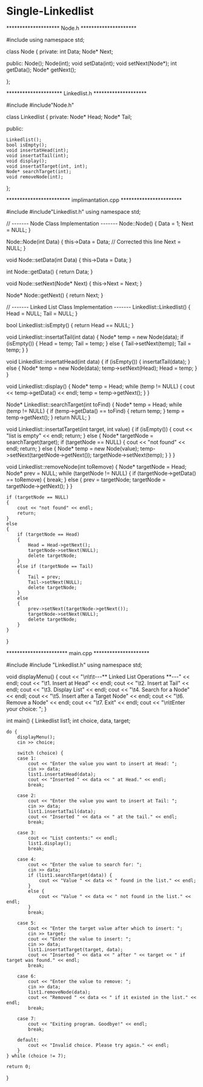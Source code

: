 # Single-Linkedlist

******************** Node.h *********************

#include<iostream>
using namespace std;

class Node {
private:
		int Data;
		Node* Next;

public:
		Node();
	    Node(int);
		void setData(int);
		void setNext(Node*);
		int getData();
		Node* getNext();
	    
};



********************* Linkedlist.h ********************

#include<iostream>
#include"Node.h"

class Linkedlist {
private:
	Node* Head;
	Node* Tail;

public:

	Linkedlist();
	bool isEmpty();
	void insertatHead(int);
	void insertatTail(int);
	void display();
	void insertatTarget(int, int);
	Node* searchTarget(int);
	void removeNode(int);

};



************************ implimantation.cpp ***********************

#include<iostream>
#include"Linkedlist.h"
using namespace std;

// ------- Node Class Implementation -------
Node::Node()
{
    Data = 1;
    Next = NULL;
}

Node::Node(int Data)
{
    this->Data = Data;  // Corrected this line
    Next = NULL;
}

void Node::setData(int Data)
{
    this->Data = Data;
}

int Node::getData()
{
    return Data;
}

void Node::setNext(Node* Next)
{
    this->Next = Next;
}

Node* Node::getNext()
{
    return Next;
}

// ------- Linked List Class Implementation -------
Linkedlist::Linkedlist()
{
    Head = NULL;
    Tail = NULL;
}

bool Linkedlist::isEmpty()
{
    return Head == NULL;
}

void Linkedlist::insertatTail(int data)
{
    Node* temp = new Node(data);
    if (isEmpty())
    {
        Head = temp;
        Tail = temp;
    }
    else
    {
        Tail->setNext(temp);
        Tail = temp;
    }
}

void Linkedlist::insertatHead(int data)
{
    if (isEmpty())
    {
        insertatTail(data);
    }
    else
    {
        Node* temp = new Node(data);
        temp->setNext(Head);
        Head = temp;
    }
}

void Linkedlist::display()
{
    Node* temp = Head;
    while (temp != NULL)
    {
        cout << temp->getData() << endl;
        temp = temp->getNext();
    }
}

Node* Linkedlist::searchTarget(int toFind)
{
    Node* temp = Head;
    while (temp != NULL)
    {
        if (temp->getData() == toFind)
        {
            return temp;
        }
        temp = temp->getNext();
    }
    return NULL;
}

void Linkedlist::insertatTarget(int target, int value)
{
    if (isEmpty())
    {
        cout << "list is empty" << endl;
        return;
    }
    else
    {
        Node* targetNode = searchTarget(target);
        if (targetNode == NULL)
        {
            cout << "not found" << endl;
            return;
        }
        else
        {
            Node* temp = new Node(value);
            temp->setNext(targetNode->getNext());
            targetNode->setNext(temp);
        }
    }
}

void Linkedlist::removeNode(int toRemove)
{
    Node* targetNode = Head;
    Node* prev = NULL;
    while (targetNode != NULL)
    {
        if (targetNode->getData() == toRemove)
        {
            break;
        }
        else
        {
            prev = targetNode;
            targetNode = targetNode->getNext();
        }
    }

    if (targetNode == NULL)
    {
        cout << "not found" << endl;
        return;
    }
    else
    {
        if (targetNode == Head)
        {
            Head = Head->getNext();
            targetNode->setNext(NULL);
            delete targetNode;
        }
        else if (targetNode == Tail)
        {
            Tail = prev;
            Tail->setNext(NULL);
            delete targetNode;
        }
        else
        {
            prev->setNext(targetNode->getNext());
            targetNode->setNext(NULL);
            delete targetNode;
        }
    }
}


*********************** main.cpp *********************

#include <iostream>
#include "Linkedlist.h"
using namespace std;

void displayMenu() {
    cout << "\n\t\t---** Linked List Operations **---" << endl;
    cout << "\t1. Insert at Head" << endl;
    cout << "\t2. Insert at Tail" << endl;
    cout << "\t3. Display List" << endl;
    cout << "\t4. Search for a Node" << endl;
    cout << "\t5. Insert after a Target Node" << endl;
    cout << "\t6. Remove a Node" << endl;
    cout << "\t7. Exit" << endl;
    cout << "\n\tEnter your choice: ";
}

int main() {
    Linkedlist list1;
    int choice, data, target;

    do {
        displayMenu();
        cin >> choice;

        switch (choice) {
        case 1:
            cout << "Enter the value you want to insert at Head: ";
            cin >> data;
            list1.insertatHead(data);
            cout << "Inserted " << data << " at Head." << endl;
            break;

        case 2:
            cout << "Enter the value you want to insert at Tail: ";
            cin >> data;
            list1.insertatTail(data);
            cout << "Inserted " << data << " at the tail." << endl;
            break;

        case 3:
            cout << "List contents:" << endl;
            list1.display();
            break;

        case 4:
            cout << "Enter the value to search for: ";
            cin >> data;
            if (list1.searchTarget(data)) {
                cout << "Value " << data << " found in the list." << endl;
            }
            else {
                cout << "Value " << data << " not found in the list." << endl;
            }
            break;

        case 5:
            cout << "Enter the target value after which to insert: ";
            cin >> target;
            cout << "Enter the value to insert: ";
            cin >> data;
            list1.insertatTarget(target, data);
            cout << "Inserted " << data << " after " << target << " if target was found." << endl;
            break;

        case 6:
            cout << "Enter the value to remove: ";
            cin >> data;
            list1.removeNode(data);
            cout << "Removed " << data << " if it existed in the list." << endl;
            break;

        case 7:
            cout << "Exiting program. Goodbye!" << endl;
            break;

        default:
            cout << "Invalid choice. Please try again." << endl;
        }
    } while (choice != 7);

    return 0;
}

